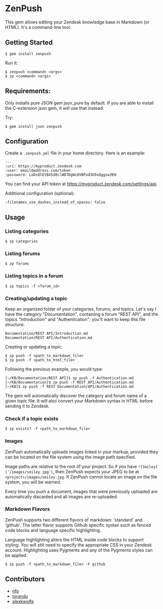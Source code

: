 # ZenPush

This gem allows editing your Zendesk knowledge base in Markdown (or HTML). It's a command-line tool.

## Getting Started

    $ gem install zenpush

Run it:

    $ zenpush <command> <args>
    $ zp <command> <args>

## Requirements:

Only installs pure JSON gem json_pure by default. If you are able to install the C-extension json gem, it will use that instead.

Try:

    $ gem install json zenpush

## Configuration

Create a `.zenpush.yml` file in your home directory. Here is an example:

    ---
    :uri: https://myproduct.zendesk.com
    :user: email@address.com/token
    :password: LoDsQlEtBXSd8clW87DgWi0VNFod3U9xQggzwJEH

You can find your API token at https://myproduct.zendesk.com/settings/api.

Additional configuration (optional):

    :filenames_use_dashes_instead_of_spaces: false

## Usage

### Listing categories

    $ zp categories

### Listing forums

    $ zp forums

### Listing topics in a forum

    $ zp topics -f <forum_id>

### Creating/updating a topic

Keep an organized folder of your categories, forums, and topics. Let's say I have the category "Documentation", containing a forum "REST API", and the topics "Introduction" and "Authentication"; you'll want to keep this file structure:

    Documentation/REST API/Introduction.md
    Documentation/REST API/Authentication.md

Creating or updating a topic:

    $ zp push -f <path_to_markdown_file>
    $ zp push -f <path_to_html_file>

Following the previous example, you would type:

    [~/KB/Documentation/REST API]$ zp push -f Authentication.md
    [~/KB/Documentation]$ zp push -f REST API/Authentication.md
    [~/KB]$ zp push -f REST Documentation/API/Authentication.md

The gem will automatically discover the category and forum name of a given topic file. It will also convert your Markdown syntax in HTML before sending it to Zendesk.

### Check if a topic exists

    $ zp exists? -f <path_to_markdown_file>

### Images

ZenPush automatically uploads images linked in your markup, provided they can be located on the file system using
the image path specified.

Image paths are relative to the root of your project. So if you have `![Smiley]('/images/smiley.jpg')`, then ZenPush expects
your JPEG to be at `<project>/images/smiley.jpg`. If ZenPush cannot locate an image on the file system, you will be warned.

Every time you push a document, images that were previously uploaded are automatically discarded and all images
are re-uploaded.

### Markdown Flavors

ZenPush supports two different flavors of markdown: 'standard' and 'github'. The latter flavor supports Github specific
syntax such as fenced code blocks and language specific highlighting.

Language highlighting alters the HTML inside code blocks to support styling. You will still need to specify the
appropriate CSS in your Zendesk account. Highlighting uses Pygments and any of the Pygments styles can be applied.

    $ zp push -f <path_to_markdown_file> -F github

## Contributors

* [nfo](https://github.com/nfo)
* [torandu](https://github.com/torandu)
* [alexkwolfe](https://github.com/alexkwolfe)
